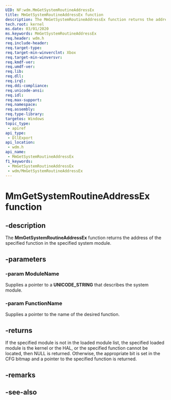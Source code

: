 ```yaml
---
UID: NF:wdm.MmGetSystemRoutineAddressEx
title: MmGetSystemRoutineAddressEx function
description: The MmGetSystemRoutineAddressEx function returns the address of the specified function in the specified system module.
tech.root: kernel
ms.date: 03/01/2020
ms.keywords: MmGetSystemRoutineAddressEx
req.header: wdm.h
req.include-header: 
req.target-type: 
req.target-min-winverclnt: Xbox
req.target-min-winversvr: 
req.kmdf-ver: 
req.umdf-ver: 
req.lib: 
req.dll: 
req.irql: 
req.ddi-compliance: 
req.unicode-ansi: 
req.idl: 
req.max-support: 
req.namespace: 
req.assembly: 
req.type-library: 
targetos: Windows
topic_type:
 - apiref
api_type:
 - DllExport
api_location:
 - wdm.h
api_name:
 - MmGetSystemRoutineAddressEx
f1_keywords:
 - MmGetSystemRoutineAddressEx
 - wdm/MmGetSystemRoutineAddressEx
---
```


# MmGetSystemRoutineAddressEx function

## -description

The **MmGetSystemRoutineAddressEx** function returns the address of the specified function in the specified system module.

## -parameters

### -param ModuleName

Supplies a pointer to a **UNICODE_STRING** that describes the system module.

### -param FunctionName

Supplies a pointer to the name of the desired function.

## -returns

If the specified module is not in the loaded module list, the specified loaded module is the kernel or the HAL, or the specified function cannot be located, then NULL is returned. Otherwise, the appropriate bit is set in the CFG bitmap and a pointer to the specified function is returned.

## -remarks

## -see-also
